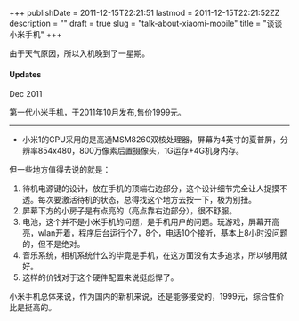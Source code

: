 +++
publishDate = 2011-12-15T22:21:51
lastmod = 2011-12-15T22:21:52ZZ
description = ""
draft = true
slug = "talk-about-xiaomi-mobile"
title = "谈谈小米手机"
+++


由于天气原因，所以入机晚到了一星期。

<div class="content-module yellow">
 <h4 class="toc" id="updates">Updates</h4>
 <p class="metasub">Dec 2011</p>
第一代小米手机，于2011年10月发布,售价1999元。
<hr class="sm-divider">
<ul>
      <li>
小米1的CPU采用的是高通MSM8260双核处理器，屏幕为4英寸的夏普屏，分辨率854x480，800万像素后置摄像头，1G运存+4G机身内存。
      </li>
    </ul>
</div>

但一些地方值得去说的就是：
<ol><li>待机电源键的设计，放在手机的顶端右边部分，这个设计细节完全让人捉摸不透。每次要激活待机的状态，总得找这个地方去按一下，极为别扭。</li>
<li>屏幕下方的小房子是有点亮的（亮点靠右边部分），很不舒服。</li>
<li>电池，这个并不是小米手机的问题，是手机用户的问题。玩游戏，屏幕开高亮，wlan开着，程序后台运行个7，8个，电话10个接听，基本上8小时没问题的，但不是绝对。</li>
<li>音乐系统，相机系统什么的毕竟是手机，在这方面没有太多追求，所以够用就好。</li>
<li>这样的价钱对于这个硬件配置来说挺彪悍了。</li>
</ol>
小米手机总体来说，作为国内的新机来说，还是能够接受的，1999元，综合性价比是挺高的。